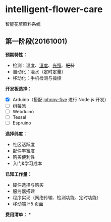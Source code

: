 # intelligent-flower-care
智能花草照料系统


## 第一阶段(20161001)

**预期特性：**

* 检测：温度、[湿度](https://detail.tmall.com/item.htm?spm=a230r.1.14.6.sy6vH0&id=45080739347&cm_id=140105335569ed55e27b&abbucket=14)、[光照](https://item.taobao.com/item.htm?spm=a230r.1.14.34.BJ38Np&id=44653268400&ns=1&abbucket=14#detail)、<del>肥料</del>
* 自动化：浇水（定时定量）
* 移动化：手机检测与操控

**开发板选择：**
* [x] Arduino（搭配 [johnny-five](https://github.com/rwaldron/johnny-five/) 进行 Node.js 开发）
* [ ] 树莓派
* [ ] Webduino
* [ ] Tessel
* [ ] Espruino

**选择纬度**：
* 社区活跃度
* 配件丰富度
* 购买便利性
* 入门&学习成本

**已知工作量：**
* 硬件选择与购买
* 服务器搭建
* 程序实现（网络传输、检测功能、定时功能）
* 移动端 H5 页面

**费用清单：**
* 
